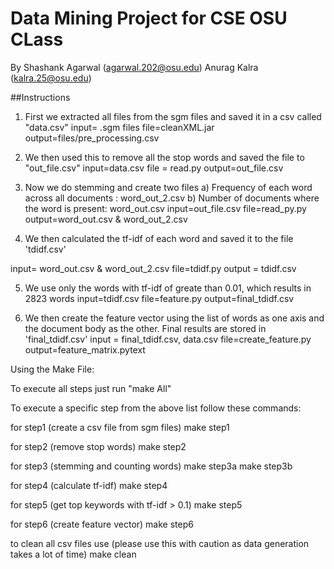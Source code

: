 Data Mining Project for CSE OSU CLass
===========
By
Shashank Agarwal (agarwal.202@osu.edu)
Anurag Kalra (kalra.25@osu.edu)

##Instructions

1) First we extracted all files from the sgm files and saved it in a csv called "data.csv"
input= .sgm files		file=cleanXML.jar	 	output=files/pre_processing.csv

2) We then used this to remove all the stop words and saved the file to "out_file.csv"
input=data.csv 		file = read.py 		output=out_file.csv

3) Now we do stemming and create two files 
	a) Frequency of each word across all documents : word_out_2.csv
	b) Number of documents where the word is present: word_out.csv
input=out_file.csv 		file=read_py.py 		output=word_out.csv & word_out_2.csv

4) We then calculated the tf-idf of each word and saved it to the file 'tdidf.csv'

input= word_out.csv & word_out_2.csv 		file=tdidf.py 		output = tdidf.csv

5) We use only the words with tf-idf of greate than 0.01, which results in 2823 words
input=tdidf.csv			file=feature.py			output=final_tdidf.csv

6) We then create the feature vector using the list of words as one axis and the document body as the other. Final results are stored in 'final_tdidf.csv'
input = final_tdidf.csv, data.csv		file=create_feature.py 		output=feature_matrix.pytext



Using the Make File:

To execute all steps just run "make All"

To execute a specific step from the above list follow these commands:

for step1 (create a csv file from sgm files)
make step1

for step2 (remove stop words)
make step2

for step3 (stemming and counting words)
make step3a
make step3b

for step4 (calculate tf-idf)
make step4

for step5 (get top keywords with tf-idf > 0.1)
make step5

for step6 (create feature vector)
make step6

to clean all csv files use (please use this with caution as data generation takes a lot of time)
make clean











